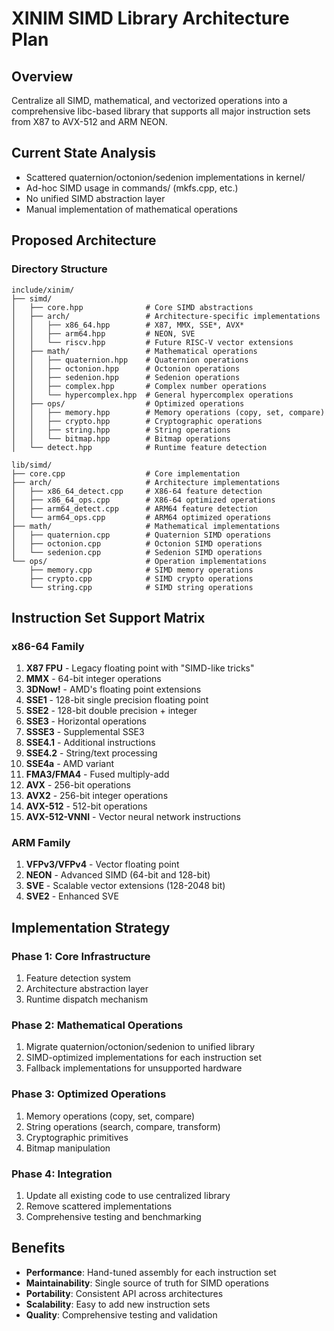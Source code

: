 # XINIM SIMD Library Architecture Plan

## Overview
Centralize all SIMD, mathematical, and vectorized operations into a comprehensive libc-based library that supports all major instruction sets from X87 to AVX-512 and ARM NEON.

## Current State Analysis
- Scattered quaternion/octonion/sedenion implementations in kernel/
- Ad-hoc SIMD usage in commands/ (mkfs.cpp, etc.)
- No unified SIMD abstraction layer
- Manual implementation of mathematical operations

## Proposed Architecture

### Directory Structure
```
include/xinim/
├── simd/
│   ├── core.hpp              # Core SIMD abstractions
│   ├── arch/                 # Architecture-specific implementations
│   │   ├── x86_64.hpp        # X87, MMX, SSE*, AVX*
│   │   ├── arm64.hpp         # NEON, SVE
│   │   └── riscv.hpp         # Future RISC-V vector extensions
│   ├── math/                 # Mathematical operations
│   │   ├── quaternion.hpp    # Quaternion operations
│   │   ├── octonion.hpp      # Octonion operations  
│   │   ├── sedenion.hpp      # Sedenion operations
│   │   ├── complex.hpp       # Complex number operations
│   │   └── hypercomplex.hpp  # General hypercomplex operations
│   ├── ops/                  # Optimized operations
│   │   ├── memory.hpp        # Memory operations (copy, set, compare)
│   │   ├── crypto.hpp        # Cryptographic operations
│   │   ├── string.hpp        # String operations
│   │   └── bitmap.hpp        # Bitmap operations
│   └── detect.hpp            # Runtime feature detection

lib/simd/
├── core.cpp                  # Core implementation
├── arch/                     # Architecture implementations
│   ├── x86_64_detect.cpp     # X86-64 feature detection
│   ├── x86_64_ops.cpp        # X86-64 optimized operations
│   ├── arm64_detect.cpp      # ARM64 feature detection
│   └── arm64_ops.cpp         # ARM64 optimized operations
├── math/                     # Mathematical implementations
│   ├── quaternion.cpp        # Quaternion SIMD operations
│   ├── octonion.cpp          # Octonion SIMD operations
│   └── sedenion.cpp          # Sedenion SIMD operations
└── ops/                      # Operation implementations
    ├── memory.cpp            # SIMD memory operations
    ├── crypto.cpp            # SIMD crypto operations
    └── string.cpp            # SIMD string operations
```

## Instruction Set Support Matrix

### x86-64 Family
1. **X87 FPU** - Legacy floating point with "SIMD-like tricks"
2. **MMX** - 64-bit integer operations
3. **3DNow!** - AMD's floating point extensions
4. **SSE1** - 128-bit single precision floating point
5. **SSE2** - 128-bit double precision + integer
6. **SSE3** - Horizontal operations
7. **SSSE3** - Supplemental SSE3
8. **SSE4.1** - Additional instructions
9. **SSE4.2** - String/text processing
10. **SSE4a** - AMD variant
11. **FMA3/FMA4** - Fused multiply-add
12. **AVX** - 256-bit operations
13. **AVX2** - 256-bit integer operations
14. **AVX-512** - 512-bit operations
15. **AVX-512-VNNI** - Vector neural network instructions

### ARM Family
1. **VFPv3/VFPv4** - Vector floating point
2. **NEON** - Advanced SIMD (64-bit and 128-bit)
3. **SVE** - Scalable vector extensions (128-2048 bit)
4. **SVE2** - Enhanced SVE

## Implementation Strategy

### Phase 1: Core Infrastructure
1. Feature detection system
2. Architecture abstraction layer
3. Runtime dispatch mechanism

### Phase 2: Mathematical Operations
1. Migrate quaternion/octonion/sedenion to unified library
2. SIMD-optimized implementations for each instruction set
3. Fallback implementations for unsupported hardware

### Phase 3: Optimized Operations  
1. Memory operations (copy, set, compare)
2. String operations (search, compare, transform)
3. Cryptographic primitives
4. Bitmap manipulation

### Phase 4: Integration
1. Update all existing code to use centralized library
2. Remove scattered implementations
3. Comprehensive testing and benchmarking

## Benefits
- **Performance**: Hand-tuned assembly for each instruction set
- **Maintainability**: Single source of truth for SIMD operations
- **Portability**: Consistent API across architectures
- **Scalability**: Easy to add new instruction sets
- **Quality**: Comprehensive testing and validation
